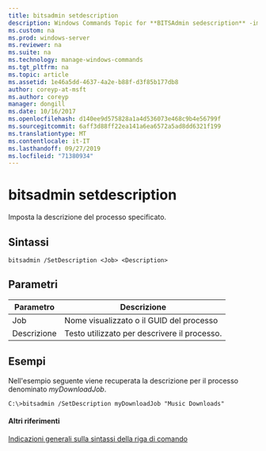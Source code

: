 ```yaml
---
title: bitsadmin setdescription
description: Windows Commands Topic for **BITSAdmin sedescription** -imposta la descrizione del processo specificato.
ms.custom: na
ms.prod: windows-server
ms.reviewer: na
ms.suite: na
ms.technology: manage-windows-commands
ms.tgt_pltfrm: na
ms.topic: article
ms.assetid: 1e46a5dd-4637-4a2e-b88f-d3f85b177db8
author: coreyp-at-msft
ms.author: coreyp
manager: dongill
ms.date: 10/16/2017
ms.openlocfilehash: d140ee9d575828a1a4d536073e468c9b4e56799f
ms.sourcegitcommit: 6aff3d88ff22ea141a6ea6572a5ad8dd6321f199
ms.translationtype: MT
ms.contentlocale: it-IT
ms.lasthandoff: 09/27/2019
ms.locfileid: "71380934"
---
```

# <a name="bitsadmin-setdescription"></a>bitsadmin setdescription



Imposta la descrizione del processo specificato.

## <a name="syntax"></a>Sintassi

```
bitsadmin /SetDescription <Job> <Description>
```

## <a name="parameters"></a>Parametri

|Parametro|Descrizione|
|---------|-----------|
|Job|Nome visualizzato o il GUID del processo|
|Descrizione|Testo utilizzato per descrivere il processo.|

## <a name="BKMK_examples"></a>Esempi

Nell'esempio seguente viene recuperata la descrizione per il processo denominato *myDownloadJob*.
```
C:\>bitsadmin /SetDescription myDownloadJob "Music Downloads"
```

#### <a name="additional-references"></a>Altri riferimenti

[Indicazioni generali sulla sintassi della riga di comando](command-line-syntax-key.md)